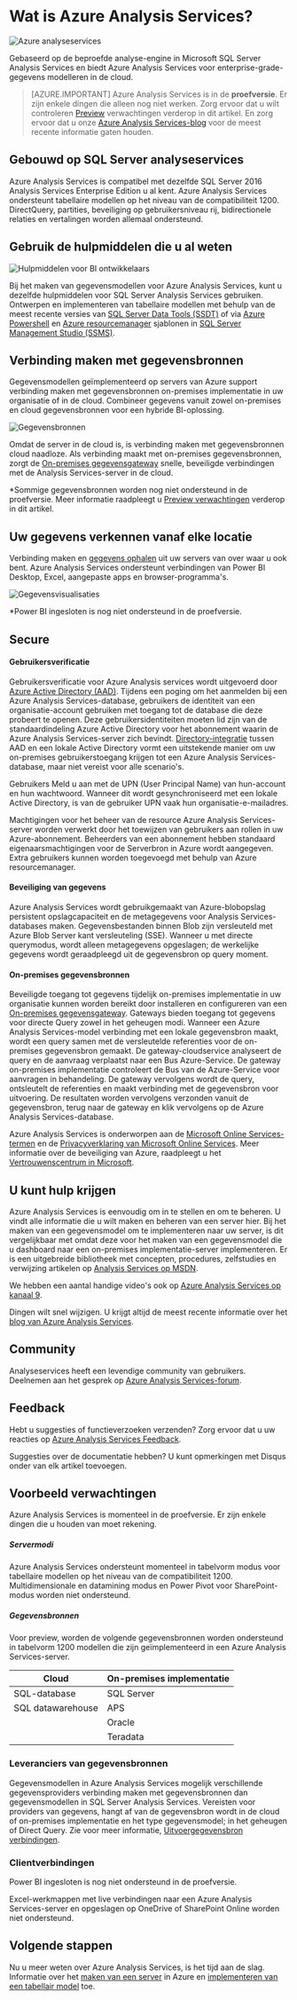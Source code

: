 <properties
   pageTitle="Wat is Azure Analysis Services | Microsoft Azure"
   description="Krijg het totaalbeeld van Analysis Services in Azure wordt aangegeven."
   services="analysis-services"
   documentationCenter=""
   authors="minewiskan"
   manager="erikre"
   editor=""
   tags=""/>
<tags
   ms.service="analysis-services"
   ms.devlang="NA"
   ms.topic="article"
   ms.tgt_pltfrm="NA"
   ms.workload="na"
   ms.date="10/25/2016"
   ms.author="owend"/>

# <a name="what-is-azure-analysis-services"></a>Wat is Azure Analysis Services?
![Azure analyseservices](./media/analysis-services-overview/aas-overview-aas-icon.png)

Gebaseerd op de beproefde analyse-engine in Microsoft SQL Server Analysis Services en biedt Azure Analysis Services voor enterprise-grade-gegevens modelleren in de cloud.

> [AZURE.IMPORTANT] Azure Analysis Services is in de **proefversie**. Er zijn enkele dingen die alleen nog niet werken. Zorg ervoor dat u wilt controleren [Preview](#preview-expectations) verwachtingen verderop in dit artikel. En zorg ervoor dat u onze [Azure Analysis Services-blog](https://go.microsoft.com/fwlink/?linkid=830920) voor de meest recente informatie gaten houden.

## <a name="built-on-sql-server-analysis-services"></a>Gebouwd op SQL Server analyseservices
Azure Analysis Services is compatibel met dezelfde SQL Server 2016 Analysis Services Enterprise Edition u al kent. Azure Analysis Services ondersteunt tabellaire modellen op het niveau van de compatibiliteit 1200. DirectQuery, partities, beveiliging op gebruikersniveau rij, bidirectionele relaties en vertalingen worden allemaal ondersteund.

## <a name="use-the-tools-you-already-know"></a>Gebruik de hulpmiddelen die u al weten
![Hulpmiddelen voor BI ontwikkelaars](./media/analysis-services-overview/aas-overview-dev-tools.png)

Bij het maken van gegevensmodellen voor Azure Analysis Services, kunt u dezelfde hulpmiddelen voor SQL Server Analysis Services gebruiken. Ontwerpen en implementeren van tabellaire modellen met behulp van de meest recente versies van [SQL Server Data Tools (SSDT)](https://msdn.microsoft.com/library/mt204009.aspx) of via [Azure Powershell](../powershell-install-configure.md) en [Azure resourcemanager](../azure-resource-manager/resource-group-overview.md) sjablonen in [SQL Server Management Studio (SSMS)](https://msdn.microsoft.com/library/mt238290.aspx).

## <a name="connect-to-data-sources"></a>Verbinding maken met gegevensbronnen
Gegevensmodellen geïmplementeerd op servers van Azure support verbinding maken met gegevensbronnen on-premises implementatie in uw organisatie of in de cloud. Combineer gegevens vanuit zowel on-premises en cloud gegevensbronnen voor een hybride BI-oplossing.

![Gegevensbronnen](./media/analysis-services-overview/aas-overview-data-sources.png)

Omdat de server in de cloud is, is verbinding maken met gegevensbronnen cloud naadloze. Als verbinding maakt met on-premises gegevensbronnen, zorgt de [On-premises gegevensgateway](analysis-services-gateway.md) snelle, beveiligde verbindingen met de Analysis Services-server in de cloud.  

 \*Sommige gegevensbronnen worden nog niet ondersteund in de proefversie. Meer informatie raadpleegt u [Preview verwachtingen](#preview-expectations) verderop in dit artikel.

## <a name="explore-your-data-from-anywhere"></a>Uw gegevens verkennen vanaf elke locatie
Verbinding maken en [gegevens ophalen](analysis-services-connect.md) uit uw servers van over waar u ook bent. Azure Analysis Services ondersteunt verbindingen van Power BI Desktop, Excel, aangepaste apps en browser-programma's.

![Gegevensvisualisaties](./media/analysis-services-overview/aas-overview-visualization.png)

 \*Power BI ingesloten is nog niet ondersteund in de proefversie.

## <a name="secure"></a>Secure

#### <a name="user-authentication"></a>Gebruikersverificatie
Gebruikersverificatie voor Azure Analysis services wordt uitgevoerd door [Azure Active Directory (AAD)](../active-directory/active-directory-whatis.md). Tijdens een poging om het aanmelden bij een Azure Analysis Services-database, gebruikers de identiteit van een organisatie-account gebruiken met toegang tot de database die deze probeert te openen. Deze gebruikersidentiteiten moeten lid zijn van de standaardindeling Azure Active Directory voor het abonnement waarin de Azure Analysis Services-server zich bevindt. [Directory-integratie](https://technet.microsoft.com/library/jj573653.aspx) tussen AAD en een lokale Active Directory vormt een uitstekende manier om uw on-premises gebruikerstoegang krijgen tot een Azure Analysis Services-database, maar niet vereist voor alle scenario's.

Gebruikers Meld u aan met de UPN (User Principal Name) van hun-account en hun wachtwoord. Wanneer dit wordt gesynchroniseerd met een lokale Active Directory, is van de gebruiker UPN vaak hun organisatie-e-mailadres.

Machtigingen voor het beheer van de resource Azure Analysis Services-server worden verwerkt door het toewijzen van gebruikers aan rollen in uw Azure-abonnement. Beheerders van een abonnement hebben standaard eigenaarsmachtigingen voor de Serverbron in Azure wordt aangegeven. Extra gebruikers kunnen worden toegevoegd met behulp van Azure resourcemanager.

#### <a name="data-security"></a>Beveiliging van gegevens
Azure Analysis Services wordt gebruikgemaakt van Azure-blobopslag persistent opslagcapaciteit en de metagegevens voor Analysis Services-databases maken. Gegevensbestanden binnen Blob zijn versleuteld met Azure Blob Server kant versleuteling (SSE). Wanneer u met directe querymodus, wordt alleen metagegevens opgeslagen; de werkelijke gegevens wordt geraadpleegd uit de gegevensbron op query moment.

#### <a name="on-premises-data-sources"></a>On-premises gegevensbronnen
Beveiligde toegang tot gegevens tijdelijk on-premises implementatie in uw organisatie kunnen worden bereikt door installeren en configureren van een [On-premises gegevensgateway](analysis-services-gateway.md). Gateways bieden toegang tot gegevens voor directe Query zowel in het geheugen modi. Wanneer een Azure Analysis Services-model verbinding met een lokale gegevensbron maakt, wordt een query samen met de versleutelde referenties voor de on-premises gegevensbron gemaakt. De gateway-cloudservice analyseert de query en de aanvraag verplaatst naar een Bus Azure-Service. De gateway on-premises implementatie controleert de Bus van de Azure-Service voor aanvragen in behandeling. De gateway vervolgens wordt de query, ontsleutelt de referenties en maakt verbinding met de gegevensbron voor uitvoering. De resultaten worden vervolgens verzonden vanuit de gegevensbron, terug naar de gateway en klik vervolgens op de Azure Analysis Services-database.

Azure Analysis Services is onderworpen aan de [Microsoft Online Services-termen](http://www.microsoftvolumelicensing.com/DocumentSearch.aspx?Mode=3&DocumentTypeId=31) en de [Privacyverklaring van Microsoft Online Services](https://www.microsoft.com/privacystatement/OnlineServices/Default.aspx).
Meer informatie over de beveiliging van Azure, raadpleegt u het [Vertrouwenscentrum in Microsoft](https://www.microsoft.com/trustcenter/Security/AzureSecurity).

## <a name="get-help"></a>U kunt hulp krijgen
Azure Analysis Services is eenvoudig om in te stellen en om te beheren. U vindt alle informatie die u wilt maken en beheren van een server hier. Bij het maken van een gegevensmodel om te implementeren naar uw server, is dit vergelijkbaar met omdat deze voor het maken van een gegevensmodel die u dashboard naar een on-premises implementatie-server implementeren. Er is een uitgebreide bibliotheek met concepten, procedures, zelfstudies en verwijzing artikelen op [Analysis Services op MSDN](https://msdn.microsoft.com/library/bb522607.aspx).

We hebben een aantal handige video's ook op [Azure Analysis Services op kanaal 9](https://channel9.msdn.com/series/Azure-Analysis-Services).

Dingen wilt snel wijzigen. U krijgt altijd de meest recente informatie over het [blog van Azure Analysis Services](https://go.microsoft.com/fwlink/?linkid=830920).

## <a name="community"></a>Community
Analyseservices heeft een levendige community van gebruikers. Deelnemen aan het gesprek op [Azure Analysis Services-forum](https://aka.ms/azureanalysisservicesforum).

## <a name="feedback"></a>Feedback
Hebt u suggesties of functieverzoeken verzenden? Zorg ervoor dat u uw reacties op [Azure Analysis Services Feedback](https://aka.ms/azureanalysisservicesfeedback).

Suggesties over de documentatie hebben? U kunt opmerkingen met Disqus onder van elk artikel toevoegen.

## <a name="preview-expectations"></a>Voorbeeld verwachtingen
Azure Analysis Services is momenteel in de proefversie. Er zijn enkele dingen die u houden van moet rekening.

##### <a name="server-modes"></a>Servermodi
Azure Analysis Services ondersteunt momenteel in tabelvorm modus voor tabellaire modellen op het niveau van de compatibiliteit 1200. Multidimensionale en datamining modus en Power Pivot voor SharePoint-modus worden niet ondersteund.

##### <a name="data-sources"></a>Gegevensbronnen
Voor preview, worden de volgende gegevensbronnen worden ondersteund in tabelvorm 1200 modellen die zijn geïmplementeerd in een Azure Analysis Services-server.

| **Cloud** | **On-premises implementatie** |
|--------------|------------|
| SQL-database | SQL Server |
| SQL datawarehouse | APS |
|      | Oracle |
|       | Teradata |


### <a name="data-source-providers"></a>Leveranciers van gegevensbronnen
Gegevensmodellen in Azure Analysis Services mogelijk verschillende gegevensproviders verbinding maken met gegevensbronnen dan gegevensmodellen in SQL Server Analysis Services. Vereisten voor providers van gegevens, hangt af van de gegevensbron wordt in de cloud of on-premises implementatie en het type gegevensmodel; in het geheugen of Direct Query. Zie voor meer informatie, [Uitvoergegevensbron verbindingen](analysis-services-datasource.md).


### <a name="client-connections"></a>Clientverbindingen
Power BI ingesloten is nog niet ondersteund in de proefversie.

Excel-werkmappen met live verbindingen naar een Azure Analysis Services-server en opgeslagen op OneDrive of SharePoint Online worden niet ondersteund.



## <a name="next-steps"></a>Volgende stappen
Nu u meer weten over Azure Analysis Services, is het tijd aan de slag. Informatie over het [maken van een server](analysis-services-create-server.md) in Azure en [implementeren van een tabellair model](analysis-services-deploy.md) toe.
